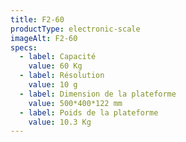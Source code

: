 ```yaml
---
title: F2-60
productType: electronic-scale
imageAlt: F2-60
specs:
  - label: Capacité
    value: 60 Kg
  - label: Résolution
    value: 10 g
  - label: Dimension de la plateforme
    value: 500*400*122 mm
  - label: Poids de la plateforme
    value: 10.3 Kg
---
```

